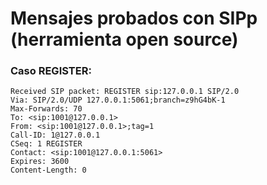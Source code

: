 # Mensajes probados con SIPp (herramienta open source)

### Caso REGISTER:

    Received SIP packet: REGISTER sip:127.0.0.1 SIP/2.0
    Via: SIP/2.0/UDP 127.0.0.1:5061;branch=z9hG4bK-1
    Max-Forwards: 70
    To: <sip:1001@127.0.0.1>
    From: <sip:1001@127.0.0.1>;tag=1
    Call-ID: 1@127.0.0.1
    CSeq: 1 REGISTER
    Contact: <sip:1001@127.0.0.1:5061>
    Expires: 3600
    Content-Length: 0